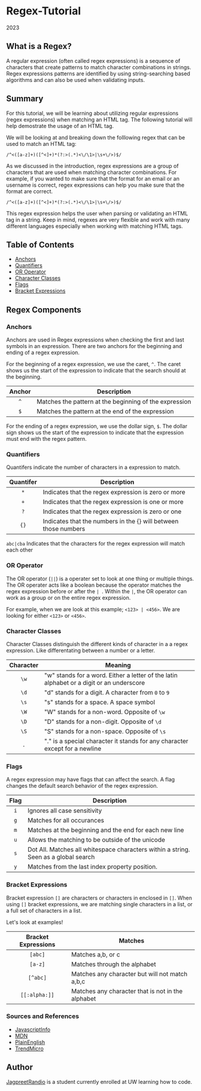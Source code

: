 # Regex-Tutorial
2023

## What is a Regex?
A regular expression (often called regex expressions) is a sequence of characters that create patterns to match character combinations in strings. Regex expressions patterns are identified by using string-searching based algorithms and can also be used when validating inputs.  


## Summary
For this tutorial, we will be learning about utilizing regular expressions (regex expressions) when 
matching an HTML tag. The following tutorial will help demostrate the usage of an HTML tag.

We will be looking at and breaking down the folllowing regex that can be used to match an HTML tag:

`/^<([a-z]+)([^<]+)*(?:>(.*)<\/\1>|\s+\/>)$/`

As we discussed in the introduction, regex expressions are a group of characters that are used when matching character combinations. For example, if you wanted to make sure that the format for an email or an username is correct, regex expressions can help you make sure that the format are correct.

`/^<([a-z]+)([^<]+)*(?:>(.*)<\/\1>|\s+\/>)$/`

This regex expression helps the user when parsing or validating an HTML tag in a string. Keep in mind, regexes are very flexible and work with many different languages especially when working with matching HTML tags.

## Table of Contents

- [Anchors](#anchors)
- [Quantifiers](#quantifiers)
- [OR Operator](#or-operator)
- [Character Classes](#character-classes)
- [Flags](#flags)
- [Bracket Expressions](#bracket-expressions)

## Regex Components

### Anchors

Anchors are used in Regex expressions when checking the first and last symbols in an expression. There are two anchors for the beginning and ending of a regex expression. 

For the beginning of a regex expression, we use the caret, `^`. The caret shows us the start of the expression to indicate that the search should at the beginning. 

|  Anchor  | Description                                             |
| :------: | ------------------------------------------------------- |
| ```^```  | Matches the pattern at the beginning of the expression  |
| ```$```  | Matches the pattern at the end of the expression        |

For the ending of a regex expression, we use the dollar sign, `$`. The dollar sign shows us the start of the expression to indicate that the expression must end with the regex pattern. 

### Quantifiers

Quantifers indicate the number of characters in a expression to match. 

|  Quantifer  | Description                                             |
| :------:    | ------------------------------------------------------- |
| ```*```     | Indicates that the regex expression is zero or more     |
| ```+```     | Indicates that the regex expression is one or more      |
| ```?```     | Indicates that the regex expression is zero or one      |
| ```{}```    | Indicates that the  numbers in the {} will between those numbers |

```abc|cba``` Indicates that the characters for the regex expression will match each other


### OR Operator

The OR operator (```||```) is a operater set to look at one thing or multiple things. The OR operater acts like a boolean because the operator matches the regex expression before or after the ```| ```. Within the ``` | ```, the OR operator can work as a group or on the entire regex expression. 

For example, when we are look at this example; ```<123> | <456>```. We are looking for either ```<123>``` or ```<456>```.

### Character Classes

Character Classes distinguish the different kinds of character in a a regex expression. Like differentating between a number or a letter. 

|  Character  | Meaning                                             |
| :------:    | ------------------------------------------------------- |
| ```\w```  | "w" stands for a word. Either a letter of the latin alphabet or a digit or an underscore  |
| ```\d```  | "d" stands for a digit. A character from ``0`` to ``9`` |
| ```\s```  | "s" stands for a space. A space symbol ``  ``    |
| ```\W```  | "W" stands for a non-word. Opposite of ``\w``    |
| ```\D```  | "D" stands for a non-digit. Opposite of ``\d``    |
| ```\S```  | "S" stands for a non-space. Opposite of ``\s``   |
| ```.```   | "." is a special character it stands for any character except for a newline |


### Flags

A regex expression may have flags that can affect the search. A flag changes the default search behavior of the regex expression. 

| Flag | Description| 
|:----:|---------------|
|``i``| Ignores all case sensitivity |
|``g`` |Matches for all occurances   |
|``m``| Matches at the beginning and the end for each new line |
|``u``| Allows the matching to be outside of the unicode |
|``s``| Dot All. Matches all whitespace characters within a string. Seen as a global search               |
|``y``| Matches from the last index property position.             |



### Bracket Expressions

Bracket expression ``[]`` are characters or characters in enclosed in ``[]``. When using ``[]`` bracket expressions, we are matching single characters in a list, or a full set of characters in a list. 

Let's look at examples!

| Bracket Expressions | Matches    | 
|:--------------------:|-----------|
| ```[abc]``` | Matches a,b, or c   |
| ```[a-z]``` | Matches through the alphabet  |
| ```[^abc]``` | Matches any character but will not match a,b,c  |
| ```[[:alpha:]]``` | Matches any character that is not in the alphabet |


### Sources and References

* [JavascriptInfo](https://javascript.info/)
* [MDN](https://developer.mozilla.org/en-US/)
* [PlainEnglish](https://plainenglish.io/)
* [TrendMicro](https://docs.trendmicro.com/all/ent/imsva/v8.5/en-us/imsva8.5_olh/usg_kw_exp_regexp_brkt.html)

## Author
[JagpreetRandio](https://github.com/JagpreetRandio) is a student currently enrolled at UW learning how to code. 
